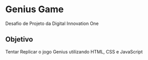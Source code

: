 # Genius Game

Desafio de Projeto da Digital Innovation One

## Objetivo

Tentar Replicar o jogo Genius utilizando HTML, CSS e JavaScript